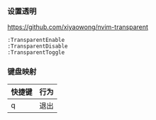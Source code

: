 ### 设置透明
https://github.com/xiyaowong/nvim-transparent
```
:TransparentEnable
:TransparentDisable
:TransparentToggle
```

### 键盘映射
|  快捷键   | 行为  |
|  ----  | ----  |
| q  | 退出 |
